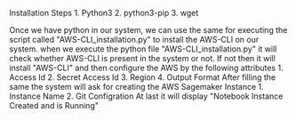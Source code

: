 Installation Steps
            1. Python3
            2. python3-pip
            3. wget 
            
Once we have python in our system, we can use the same for executing the script called "AWS-CLI_installation.py" to install the AWS-CLI on our system. when we execute the python file "AWS-CLI_installation.py" it will check whether AWS-CLI is present in the system or not.
If not then it will install "AWS-CLI" and then configure the AWS by the following attributes
                        1. Access Id
                        2. Secret Access Id
                        3. Region
                        4. Output Format
 After filling the same the system will ask for creating the AWS Sagemaker Instance 
                        1. Instance Name
                        2. Git Configration
 At last it will display "Notebook Instance Created and is Running"
 
 
